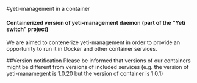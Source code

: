 #yeti-management in a container
#### Containerized version of yeti-management daemon (part of the "Yeti switch" project)
We are aimed to contenerize yeti-management in order to provide an opportunity to run it
in Docker and other container services.

##Version notification
Please be informed that versions of our containers might be different from versions of included services 
(e.g. the version of yeti-manamegent is 1.0.20 but the version of container is 1.0.1)
